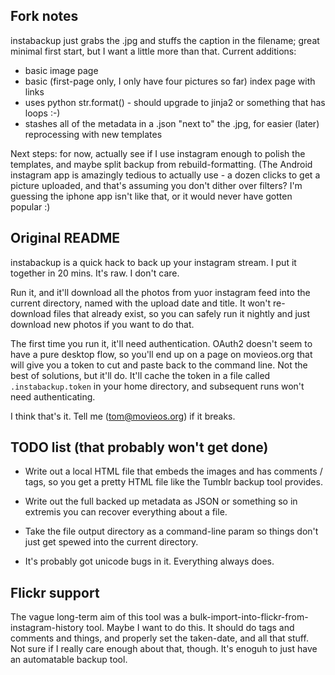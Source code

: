 ## Fork notes

instabackup just grabs the .jpg and stuffs the caption in the filename; great minimal first start, but I want a little more than that.  Current additions:

  * basic image page
  * basic (first-page only, I only have four pictures so far) index page with links
  * uses python str.format() - should upgrade to jinja2 or something that has loops :-)
  * stashes all of the metadata in a .json "next to" the .jpg, for easier (later) reprocessing with new templates

Next steps:  for now, actually see if I use instagram enough to polish the templates, and maybe split backup from rebuild-formatting.  (The Android instagram app is amazingly tedious to actually use - a dozen clicks to get a picture uploaded, and that's assuming you don't dither over filters?  I'm guessing the iphone app isn't like that, or it would never have gotten popular :)

## Original README

instabackup is a quick hack to back up your instagram stream. I put it together in 20 mins. It's raw. I don't care.

Run it, and it'll download all the photos from yuor instagram feed into the current directory, named with the upload date and title. It won't re-download files that already exist, so you can safely run it nightly and just download new photos if you want to do that.

The first time you run it, it'll need authentication. OAuth2 doesn't seem to have a pure desktop flow, so you'll end up on a page on movieos.org that will give you a token to cut and paste back to the command line. Not the best of solutions, but it'll do. It'll cache the token in a file called `.instabackup.token` in your home directory, and subsequent runs won't need authenticating.

I think that's it. Tell me (tom@movieos.org) if it breaks.


## TODO list (that probably won't get done)

* Write out a local HTML file that embeds the images and has comments / tags, so you get a pretty HTML file like the Tumblr backup tool provides.

* Write out the full backed up metadata as JSON or something so in extremis you can recover everything about a file.

* Take the file output directory as a command-line param so things don't just get spewed into the current directory.

* It's probably got unicode bugs in it. Everything always does.


## Flickr support

The vague long-term aim of this tool was a bulk-import-into-flickr-from-instagram-history tool. Maybe I want to do this. It should do tags and comments and things, and properly set the taken-date, and all that stuff. Not sure if I really care enough about that, though. It's enoguh to just have an automatable backup tool.


